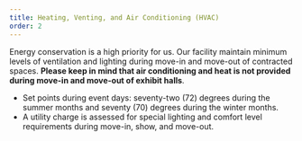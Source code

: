 ```yaml
---
title: Heating, Venting, and Air Conditioning (HVAC)
order: 2
---
```


Energy conservation is a high priority for us. Our facility maintain minimum levels of ventilation and lighting during move-in and move-out of contracted spaces. **Please keep in mind that air conditioning and heat is not provided during move-in and move-out of exhibit halls**.

- Set points during event days: seventy-two (72) degrees during the summer months and seventy (70) degrees during the winter months.
- A utility charge is assessed for special lighting and comfort level requirements during move-in, show, and move-out.

